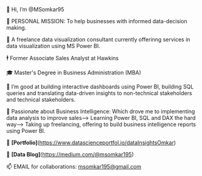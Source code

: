 👋 Hi, I’m @MSomkar95 

💬 PERSONAL MISSION: To help businesses with informed data-decision making.

💼 A freelance data visualization consultant currently offerinng services in data visualization using MS Power BI.

🕴️ Former Associate Sales Analyst at Hawkins

🎓 Master's Degree in Business Administration (MBA)

👀 I’m good at building interactive dashboards using Power BI, building SQL queries and translating data-driven insights to non-technical stakeholders and technical stakeholders.

🚀 Passionate about Business Intelligence: Which drove me to implementing data analysis to improve sales--> Learning Power BI, SQL and DAX the hard way--> Taking up freelancing, offering to build      business intelligence reports using Power BI.    

👀 **[Portfolio]**(https://www.datascienceportfol.io/dataInsightsOmkar)

👀 **[Data Blog]**(https://medium.com/@msomkar195)

📫 EMAIL for collaborations: msomkar195@gmail.com 
<!---
MSomkar95/MSomkar95 is a ✨ special ✨ repository because its `README.md` (this file) appears on your GitHub profile.
You can click the Preview link to take a look at your changes.
--->
